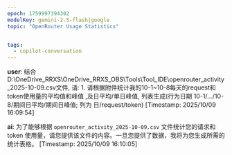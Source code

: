 ```yaml
---
epoch: 1759997394302
modelKey: gemini-2.5-flash|google
topic: "OpenRouter Usage Statistics"


tags:
  - copilot-conversation
---
```


**user**: 结合D:\OneDrive_RRXS\OneDrive\_RRXS_OBS\Tools\Tool_IDE\openrouter_activity_2025-10-09.csv文件, 请: 1. 请根据附件统计我的10-1~10-8每天的request和token使用量的平均值和峰值 ,及日平均/单日峰值, 列表生成(行为日期 10-1/.../10-8/期间日平均/期间日峰值; 列为 日/request/token)
[Timestamp: 2025/10/09 16:09:54]

**ai**: 为了能够根据 `openrouter_activity_2025-10-09.csv` 文件统计您的请求和 token 使用量，请您提供该文件的内容。一旦您提供了数据，我将为您生成所需的统计表格。
[Timestamp: 2025/10/09 16:10:05]